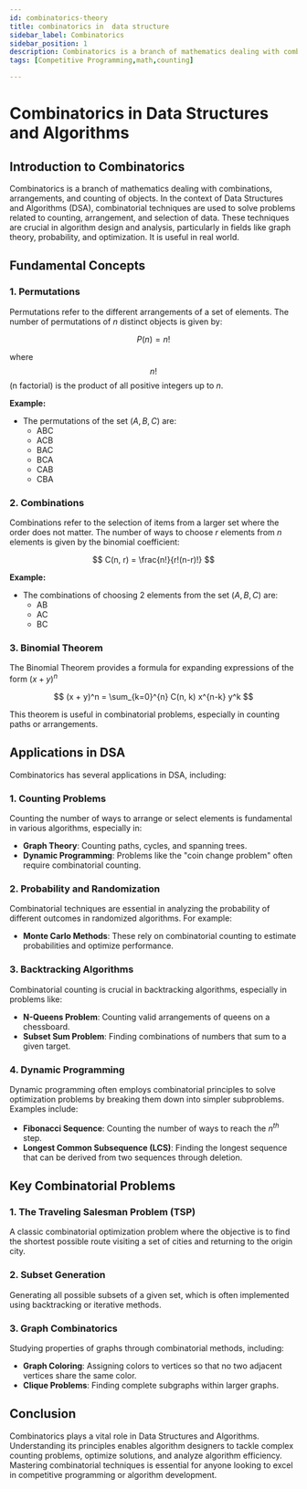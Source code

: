 ```yaml
---
id: combinatorics-theory
title: combinatorics in  data structure
sidebar_label: Combinatorics
sidebar_position: 1
description: Combinatorics is a branch of mathematics dealing with combinations, arrangements, and counting of objects.
tags: [Competitive Programming,math,counting]

---
```


# Combinatorics in Data Structures and Algorithms

## Introduction to Combinatorics

Combinatorics is a branch of mathematics dealing with combinations, arrangements, and counting of objects. In the context of Data Structures and Algorithms (DSA), combinatorial techniques are used to solve problems related to counting, arrangement, and selection of data. These techniques are crucial in algorithm design and analysis, particularly in fields like graph theory, probability, and optimization. It is useful in real world. 

## Fundamental Concepts

### 1. **Permutations**

Permutations refer to the different arrangements of a set of elements. The number of permutations of $n$ distinct objects is given by:

$$
P(n) = n!
$$

where $$n!$$ (n factorial) is the product of all positive integers up to $n$.

**Example:**
- The permutations of the set $(A, B, C)$ are:
  - ABC
  - ACB
  - BAC
  - BCA
  - CAB
  - CBA

### 2. **Combinations**

Combinations refer to the selection of items from a larger set where the order does not matter. The number of ways to choose  $r$ elements from $n$ elements is given by the binomial coefficient:

$$
C(n, r) = \frac{n!}{r!(n-r)!}
$$

**Example:**
- The combinations of choosing 2 elements from the set $(A, B, C)$ are:
  - AB
  - AC
  - BC

### 3. **Binomial Theorem**

The Binomial Theorem provides a formula for expanding expressions of the form $(x + y)^n$

$$
(x + y)^n = \sum_{k=0}^{n} C(n, k) x^{n-k} y^k
$$

This theorem is useful in combinatorial problems, especially in counting paths or arrangements.

## Applications in DSA

Combinatorics has several applications in DSA, including:

### 1. **Counting Problems**

Counting the number of ways to arrange or select elements is fundamental in various algorithms, especially in:

- **Graph Theory**: Counting paths, cycles, and spanning trees.
- **Dynamic Programming**: Problems like the "coin change problem" often require combinatorial counting.

### 2. **Probability and Randomization**

Combinatorial techniques are essential in analyzing the probability of different outcomes in randomized algorithms. For example:

- **Monte Carlo Methods**: These rely on combinatorial counting to estimate probabilities and optimize performance.

### 3. **Backtracking Algorithms**

Combinatorial counting is crucial in backtracking algorithms, especially in problems like:

- **N-Queens Problem**: Counting valid arrangements of queens on a chessboard.
- **Subset Sum Problem**: Finding combinations of numbers that sum to a given target.

### 4. **Dynamic Programming**

Dynamic programming often employs combinatorial principles to solve optimization problems by breaking them down into simpler subproblems. Examples include:

- **Fibonacci Sequence**: Counting the number of ways to reach the $n^{th}$ step.
- **Longest Common Subsequence (LCS)**: Finding the longest sequence that can be derived from two sequences through deletion.

## Key Combinatorial Problems

### 1. **The Traveling Salesman Problem (TSP)**

A classic combinatorial optimization problem where the objective is to find the shortest possible route visiting a set of cities and returning to the origin city.

### 2. **Subset Generation**

Generating all possible subsets of a given set, which is often implemented using backtracking or iterative methods.

### 3. **Graph Combinatorics**

Studying properties of graphs through combinatorial methods, including:

- **Graph Coloring**: Assigning colors to vertices so that no two adjacent vertices share the same color.
- **Clique Problems**: Finding complete subgraphs within larger graphs.

## Conclusion

Combinatorics plays a vital role in Data Structures and Algorithms. Understanding its principles enables algorithm designers to tackle complex counting problems, optimize solutions, and analyze algorithm efficiency. Mastering combinatorial techniques is essential for anyone looking to excel in competitive programming or algorithm development.
